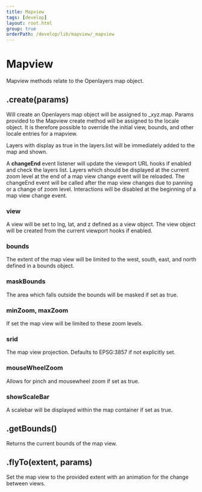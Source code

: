 ```yaml
---
title: Mapview
tags: [develop]
layout: root.html
group: true
orderPath: /develop/lib/mapview/_mapview
---
```


# Mapview

Mapview methods relate to the Openlayers map object.

## .create(params)

Will create an Openlayers map object will be assigned to _xyz.map. Params provided to the Mapview create method will be assigned to the locale object. It is therefore possible to override the initial view, bounds, and other locale entries for a mapview.

Layers with display as true in the layers.list will be immediately added to the map and shown.

A **changeEnd** event listener will update the viewport URL hooks if enabled and check the layers list. Layers which should be displayed at the current zoom level at the end of a map view change event will be reloaded. The changeEnd event will be called after the map view changes due to panning or a change of zoom level. Interactions will be disabled at the beginning of a map view change event.

### view

A view will be set to lng, lat, and z defined as a view object. The view object will be created from the current viewport hooks if enabled.

### bounds

The extent of the map view will be limited to the west, south, east, and north defined in a bounds object.

### maskBounds

The area which falls outside the bounds will be masked if set as true.

### minZoom, maxZoom

If set the map view will be limited to these zoom levels.

### srid 

The map view projection. Defaults to EPSG:3857 if not explicitly set.

### mouseWheelZoom

Allows for pinch and mousewheel zoom if set as true.

### showScaleBar

A scalebar will be displayed within the map container if set as true.


## .getBounds()

Returns the current bounds of the map view.


## .flyTo(extent, params)

Set the map view to the provided extent with an animation for the change between views.